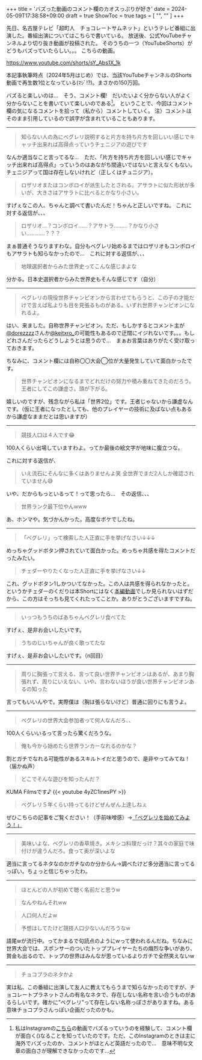 +++
title = 'バズった動画のコメント欄のカオスっぷりが好き'
date = 2024-05-09T17:38:58+09:00
draft = true
ShowToc = true
tags = [ "", "" ]
+++

先日、名古屋テレビ「超町人　チョコレートサムネット」というテレビ番組に出演した。番組出演についてはこちらで書いている。
放送後、公式YouTubeチャンネルより切り抜き動画が投稿された。
そのうちの一つ（YouTubeShorts）がどうもバズっていたらしい。。。
こちらの動画。

https://www.youtube.com/shorts/sY_Abs1X_1k

本記事執筆時点（2024年5月はじめ）では、当該YouTubeチャンネルのShorts動画で再生数1位となっている(ﾏｼﾞ!?)。まさかの150万回。

バズると楽しいのは…　そう、コメント欄!　だいたいよく分からない人がよく分からないことを書いていて楽しいのである[^1]。
ということで、今回はコメント欄の気になるコメントを拾って（私から）コメントしていく。
注）コメントはそのまま引用しているので誤字が含まれていることもあります。

***

>知らない人の為にベグレリ説明すると片方を持ち片方を回しいい感じでキャッチ出来れば高得点っていうチェニジアの遊びです

なんか適当なこと言ってるな…　ただ、「片方を持ち片方を回しいい感じでキャッチ出来れば高得点」っていうのはあながち間違いではないと言えなくもない。チェニジアって国は存在しないけれど（正しくはチュニジア）。

>ロザリオまたはコンボロイが派生したとされる。アサラトに似た形状が多いが、大きさはアサラトに比べるとかなり小さい。

すげぇなこの人、ちゃんと調べて書いたんだ！ちゃんと正しいですね。
これに対する返信が、、、

>ロザリオ…？コンボロイ……？アサトラ………？かなり小さい…………？？？

まぁ普通そうなりますわな。自分もベグレリ始めるまではロザリオもコンボロイもアサラトも知らなかったので…　これに対する返信が、、、

>地理選択者からみた世界史ってこんな感じまよな 

分かる。日本史選択者からみた世界史もそんな感じです（自分）

***

>ベグレリの現役世界チャンピオンから言わせてもらうと、この子の才能だけで言えば私よりも目を見張るものがある。いずれ世界チャンピオンになれるよ。

はい、来ました。自称世界チャンピオン。ただ、もしかするとコメント主が[@dorezzzz](https://www.instagram.com/dorezzzz/)さんか[@keitxro_](https://www.instagram.com/keitxro_/)の可能性もあるので迂闊にイジれないです。。。もしどれさんだったらどうしようとは思うので…　まぁお言葉はありがたく受け取っておきます。

ちなみに、コメント欄には自称〇〇大会◯位が大量発生していて面白かったです。

>世界チャンピオンになるまでどれだけの努力や積み重ねてきたのだろう。王者にしてこの謙虚さ。頭が下がる。

嬉しいのですが、残念ながら私は「世界2位」です。王者じゃないから謙虚なんです。（仮に王者になったとしても、他のプレイヤーの技術に及ばない点もあるから謙虚なままだとは思いますが）

***

>競技人口は４人です😂

100人くらい出場していますわよ。ってか最後の絵文字が地味に腹立つな。

これに対する返信が、

>いえ流石にそんなに多くはありませんよ笑 全世界でまだ2人しか確認されていません😅

いや、だからもっといるって！って思ったら…　その返信、、、

>世界ランク最下位やんwww

あ、ホンマや。気づかんかった。高度なボケでしたね。

***

>「ベグレリ」って検索した人正直に手を挙げなさい↓↓↓

めっちゃグッドボタン押されていて面白かった。めっちゃ共感を得たコメントだったみたい。

>チェダーやりたくなった人正直に手を挙げなさい↓↓

これ、グッドボタン1しかついてなかった。この人は共感を得られなかったと。というかチェダーのくだりは本Shortにはなく[本編動画](https://www.youtube.com/watch?v=-sSXQLewuQM)でしか見られないはずだから、この方はそっちも見てくれたってことか。ありがとうございますですね。

***

>いっつもうちのばあちゃんベグレリ食べてた

すげぇ、是非お会いしたいです。

>うちのじいちゃんが良く歌ってたな

すげぇ、是非お会いしたいです。（n回目）

***

>周りに胸張って言える、言って良い世界チャンピオンはあるが、あまり胸張れず、周りにいえない、いや、言わないほうが良い世界チャンピオンあるの知った

言ってもいいんやで。実際僕は（胸は張らないけど）普通に回りにも言うよ。

***

>ベグレリの世界大会参加者って何人なんだろ、、

100人くらいいるって言ったら驚くだろうな。

>俺も今から始めたら世界ランカーなれるのかな？

割とガチでなれる可能性があるスキルトイだと思うので、是非やってみてね！（届かぬ声）

>どこでそんな遊びを知ったんだ？

KUMA Filmsです♪
{{< youtube 4yZC1inesPY >}}

>ベグレリ５年くらい持ってるけどぜんぜん上達しねぇ

ぜひこちらの記事をご覧ください！（手前味噌感）→[「ベグレリを始めてみよう！」](https://na0nnnnn.blogspot.com/2022/12/blog-post_95.html)

***

>美味いよな、ベグレリの香草焼き。メキシコ料理だっけ？其々の家庭で味付けが違うんだろ。食って奥が深いよな

適当に言ってるネタなのかガチなのか分からん→調べたけど多分適当に言ってるっぽい。ちょっと信じちゃったわ。

***

>ほとんどの人が初めて聴く名前だと思うw

>なんやねんそれww

>人口何人だよw

>予想はしてたけど競技人口少ないんだろうなw

語尾wが流行中。ってかまるで句読点のようにwって使われるんだね。ちなみに世界大会では、スポンサーのついたトッププレイヤーたちの熾烈な争いがあり、賞金も出るので、トップの世界はみんなが思っているよりガチで全然笑えないw

***

>チョコプラのネタかよ

実は私、この番組に出演して友人に教えてもらうまで知らなかったのですが、チョコレートプラネットさんの有名なネタで、存在しない名称を言い合うものがあるらしいです。確かに”ベグレリ”って存在しない名称っぽさがありますね。ある意味チョコプラさんっぽい企画だったのかも。


[^1]: 私はInstagramの[こちら](https://www.instagram.com/reel/Cy24PRXSyu1/)の動画でバズるっていうのを経験して、コメント欄が面白く()なることを知っていたのです。ただ、このInstagramのときは主に海外でバズったのか、コメントがほとんど英語だったので…　意味不明な文章の面白さが理解できなかったのです…